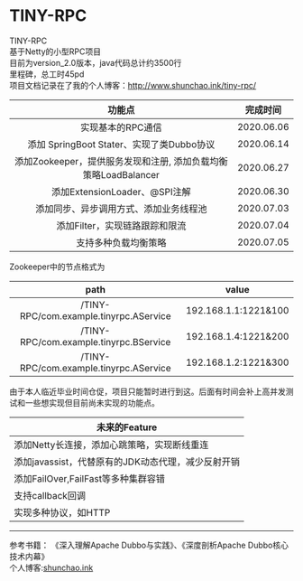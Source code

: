 # TINY-RPC
TINY-RPC  
基于Netty的小型RPC项目  
目前为version_2.0版本，java代码总计约3500行  
里程碑，总工时45pd   
项目文档记录在了我的个人博客：http://www.shunchao.ink/tiny-rpc/

 |                             功能点                                  |  完成时间   |
 | :----------------------------------------------------------:       | :--------: |
 |                      实现基本的RPC通信                               | 2020.06.06 |
 |     添加 SpringBoot Stater、实现了类Dubbo协议                         | 2020.06.14 |
 | 添加Zookeeper，提供服务发现和注册, 添加负载均衡策略LoadBalancer           | 2020.06.27 |
 |                     添加ExtensionLoader、@SPI注解                   | 2020.06.30 |
 |            添加同步、异步调用方式、添加业务线程池                         | 2020.07.03 |
 |                添加Filter，实现链路跟踪和限流                          | 2020.07.04 |
 |                    支持多种负载均衡策略                                | 2020.07.05 |
 

Zookeeper中的节点格式为

| path                                   | value                |
| :--------------------------------------: | :--------------------: |
| /TINY-RPC/com.example.tinyrpc.AService | 192.168.1.1:1221&100 |
| /TINY-RPC/com.example.tinyrpc.BService | 192.168.1.4:1221&200 |
| /TINY-RPC/com.example.tinyrpc.AService | 192.168.1.2:1221&300 |



   由于本人临近毕业时间仓促，项目只能暂时进行到这。后面有时间会补上高并发测试和一些想实现但目前尚未实现的功能点。  
   
   | 未来的Feature                                        |
   | ---------------------------------------------------- |
   | 添加Netty长连接，添加心跳策略，实现断线重连          |
   | 添加javassist，代替原有的JDK动态代理，减少反射开销 |
   | 添加FailOver,FailFast等多种集群容错                  |
   | 支持callback回调                                     |
   | 实现多种协议，如HTTP                                 |
  -----
    
参考书籍：
《深入理解Apache Dubbo与实践》、《深度剖析Apache Dubbo核心技术内幕》  
个人博客:[shunchao.ink](http://www.shunchao.ink)  

